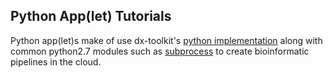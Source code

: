 ## Python App(let) Tutorials

Python app(let)s make  of use dx-toolkit's [python implementation](http://autodoc.dnanexus.com/bindings/python/current/) along with common python2.7 modules such as [subprocess](https://docs.python.org/2/library/subprocess.html) to create bioinformatic pipelines in the cloud.